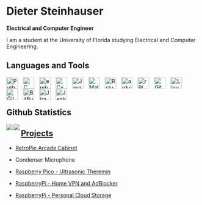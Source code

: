 
# Dieter Steinhauser

**Electrical and Computer Engineer**

I am a student at the University of Florida studying Electrical and Computer Engineering. 




## Languages and Tools

<img align="left" alt="Python" width="30px" style="padding-right:10px;" src="https://cdn.jsdelivr.net/gh/devicons/devicon/icons/python/python-original.svg" />
<img align="left" alt="C" width="30px" style="padding-right:10px;" src="https://cdn.jsdelivr.net/gh/devicons/devicon/icons/c/c-original.svg" />
<img align="left" alt="embeddedC" width="30px" style="padding-right:10px;" src="https://cdn.jsdelivr.net/gh/devicons/devicon/icons/embeddedc/embeddedc-original.svg" />
<img align="left" alt="C++" width="30px" style="padding-right:10px;" src="https://cdn.jsdelivr.net/gh/devicons/devicon/icons/cplusplus/cplusplus-original.svg" />
<img align="left" alt="Java" width="30px" style="padding-right:10px;" src="https://cdn.jsdelivr.net/gh/devicons/devicon/icons/java/java-original.svg"/>
<img align="left" alt="Matlab" width="30px" style="padding-right:10px;" src="https://cdn.jsdelivr.net/gh/devicons/devicon/icons/matlab/matlab-original.svg" />
<img align="left" alt="Rstudio" width="30px" style="padding-right:10px;" src="https://cdn.jsdelivr.net/gh/devicons/devicon/icons/rstudio/rstudio-original.svg" />
<img align="left" alt="arduino" width="30px" style="padding-right:10px;" src="https://cdn.jsdelivr.net/gh/devicons/devicon/icons/arduino/arduino-original.svg" />
<img align="left" alt="rPi" width="30px" style="padding-right:10px;" src="https://cdn.jsdelivr.net/gh/devicons/devicon/icons/raspberrypi/raspberrypi-original.svg" />
<img align="left" alt="Git" width="30px" style="padding-right:10px;" src="https://cdn.jsdelivr.net/gh/devicons/devicon/icons/git/git-original.svg" />
<img align="left" alt="Linux" width="30px" style="padding-right:10px;" src="https://cdn.jsdelivr.net/gh/devicons/devicon/icons/linux/linux-original.svg" />
<img align="left" alt="GitHub" width="30px" style="padding-right:10px;" src="https://cdn.jsdelivr.net/gh/devicons/devicon/icons/github/github-original.svg" />
<img align="left" alt="BitBucket" width="30px" style="padding-right:10px;" src="https://cdn.jsdelivr.net/gh/devicons/devicon/icons/bitbucket/bitbucket-original.svg" />
<img align="left" alt="Jira" width="30px" style="padding-right:10px;" src="https://cdn.jsdelivr.net/gh/devicons/devicon/icons/jira/jira-original-wordmark.svg" />
<img align="left" alt="Jenkins" width="30px" style="padding-right:10px;" src="https://cdn.jsdelivr.net/gh/devicons/devicon/icons/jenkins/jenkins-original.svg" />
<br />
<br />
<br />



 ## Github Statistics 
 
 <!-- 
[![Dieter's github stats](https://github-readme-stats.vercel.app/api?username=DieterSteinhauser&count_private=true&show_icons=true)](https://github.com/anuraghazra/github-readme-stats)

[![Top Languages](https://github-readme-stats.vercel.app/api/top-langs/?username=DieterSteinhauser&hide=html,v,javascript&layout=compact)](https://github.com/anuraghazra/github-readme-stats)
-->

<a href="https://github.com/anuraghazra/github-readme-stats">
  <img align="left" src="https://github-readme-stats.vercel.app/api?username=DieterSteinhauser&count_private=true&show_icons=true" />


<a href="https://github.com/anuraghazra/github-readme-stats">
  <img align="left" src="https://github-readme-stats.vercel.app/api/top-langs/?username=DieterSteinhauser" />


<!--![Dieter's GitHub stats](https://github-readme-stats.vercel.app/api?username=dietersteinhauser&show_icons=true&theme=prussian) -->

<!-- ![GitHub Streak](https://streak-stats.demolab.com?user=dietersteinhauser&theme=prussian &border_radius=4.5) -->




## [Projects](https://htmlpreview.github.io/?https://github.com/DieterSteinhauser/project_documentation/blob/main/docs/_build/html/index.html)


- [RetroPie Arcade Cabinet](https://htmlpreview.github.io/?https://raw.githubusercontent.com/DieterSteinhauser/project_documentation/main/docs/_build/html/rpi/gatorcade.html)

- Condenser Microphone

- [Raspberry Pico - Ultrasonic Theremin](https://htmlpreview.github.io/?https://raw.githubusercontent.com/DieterSteinhauser/project_documentation/main/docs/_build/html/engineering/ultrasonic_theremin.html)

- [RaspberryPi - Home VPN and AdBlocker](https://htmlpreview.github.io/?https://raw.githubusercontent.com/DieterSteinhauser/project_documentation/main/docs/_build/html/rpi/pivpn.html)

- [RaspberryPi - Personal Cloud Storage](https://htmlpreview.github.io/?https://raw.githubusercontent.com/DieterSteinhauser/project_documentation/main/docs/_build/html/rpi/nextcloud.html) 
